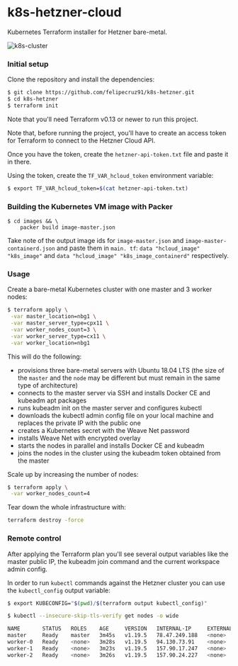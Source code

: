 # k8s-hetzner-cloud

Kubernetes Terraform installer for Hetzner bare-metal.

![k8s-cluster](docs/images/k8s-cluster.PNG)

### Initial setup

Clone the repository and install the dependencies:

```bash
$ git clone https://github.com/felipecruz91/k8s-hetzner.git
$ cd k8s-hetzner
$ terraform init
```

Note that you'll need Terraform v0.13 or newer to run this project.

Note that, before running the project, you'll have to create an access token for Terraform to connect to the Hetzner Cloud API.

Once you have the token, create the `hetzner-api-token.txt` file and paste it in there.

Using the token, create the `TF_VAR_hcloud_token` environment variable:

```bash
$ export TF_VAR_hcloud_token=$(cat hetzner-api-token.txt)
```

### Building the Kubernetes VM image with Packer

```cli
$ cd images && \
    packer build image-master.json
```
Take note of the output image ids for `image-master.json` and `image-master-containerd.json` and paste them in `main.
tf`: `data "hcloud_image" "k8s_image"` and `data "hcloud_image" "k8s_image_containerd"` respectively. 

### Usage

Create a bare-metal Kubernetes cluster with one master and 3 worker nodes:

```bash
$ terraform apply \
 -var master_location=nbg1 \
 -var master_server_type=cpx11 \
 -var worker_nodes_count=3 \
 -var worker_server_type=cx11 \
 -var worker_location=nbg1
```

This will do the following:

- provisions three bare-metal servers with Ubuntu 18.04 LTS (the size of the `master` and the `node` may be different but must remain in the same type of architecture)
- connects to the master server via SSH and installs Docker CE and kubeadm apt packages
- runs kubeadm init on the master server and configures kubectl
- downloads the kubectl admin config file on your local machine and replaces the private IP with the public one
- creates a Kubernetes secret with the Weave Net password
- installs Weave Net with encrypted overlay
- starts the nodes in parallel and installs Docker CE and kubeadm
- joins the nodes in the cluster using the kubeadm token obtained from the master

Scale up by increasing the number of nodes:

```bash
$ terraform apply \
 -var worker_nodes_count=4
```

Tear down the whole infrastructure with:

```bash
terraform destroy -force
```

### Remote control

After applying the Terraform plan you'll see several output variables like the master public IP,
the kubeadm join command and the current workspace admin config.

In order to run `kubectl` commands against the Hetzner cluster you can use the `kubectl_config` output variable:

```bash
$ export KUBECONFIG="$(pwd)/$(terraform output kubectl_config)"
```

```bash
$ kubectl --insecure-skip-tls-verify get nodes -o wide

NAME       STATUS   ROLES    AGE     VERSION   INTERNAL-IP     EXTERNAL-IP   OS-IMAGE             KERNEL-VERSION       CONTAINER-RUNTIME
master     Ready    master   3m45s   v1.19.5   78.47.249.188   <none>        Ubuntu 18.04.5 LTS   4.15.0-124-generic   docker://19.3.6
worker-0   Ready    <none>   3m28s   v1.19.5   94.130.73.91    <none>        Ubuntu 18.04.5 LTS   4.15.0-124-generic   docker://19.3.6
worker-1   Ready    <none>   3m23s   v1.19.5   157.90.17.247   <none>        Ubuntu 18.04.5 LTS   4.15.0-124-generic   docker://19.3.6
worker-2   Ready    <none>   3m26s   v1.19.5   157.90.24.227   <none>        Ubuntu 18.04.5 LTS   4.15.0-124-generic   docker://19.3.6
```
